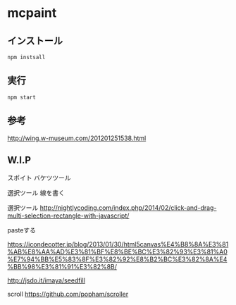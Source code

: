 # mcpaint

## インストール

```
npm instsall
```

## 実行

```
npm start
```

## 参考

http://wing.w-museum.com/201201251538.html

## W.I.P

スポイト
バケツツール

選択ツール
線を書く

選択ツール
http://nightlycoding.com/index.php/2014/02/click-and-drag-multi-selection-rectangle-with-javascript/

pasteする

https://icondecotter.jp/blog/2013/01/30/html5canvas%E4%B8%8A%E3%81%AB%E8%AA%AD%E3%81%BF%E8%BE%BC%E3%82%93%E3%81%A0%E7%94%BB%E5%83%8F%E3%82%92%E8%B2%BC%E3%82%8A%E4%BB%98%E3%81%91%E3%82%8B/

http://jsdo.it/imaya/seedfill

scroll
https://github.com/popham/scroller
